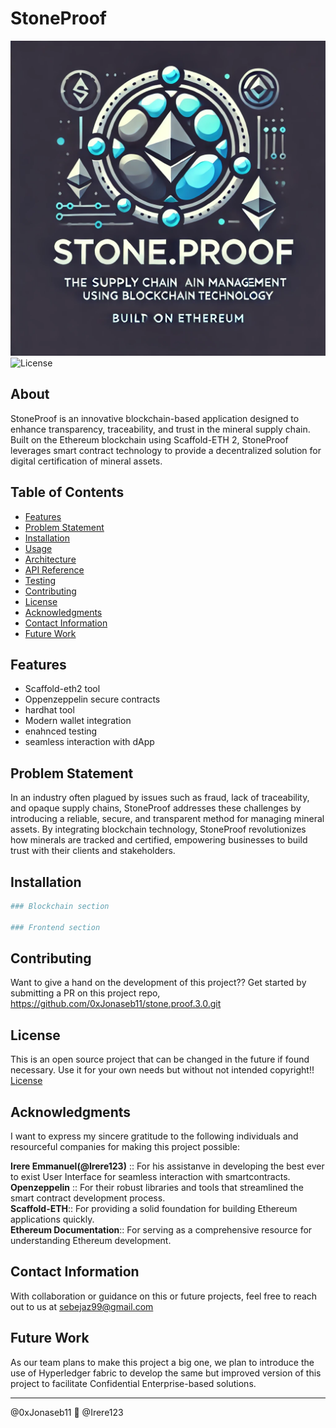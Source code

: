 # StoneProof
![](./assets/STONE.PROOF.webp)
![License](./LICENSE)

## About
<div>
StoneProof is an innovative blockchain-based application designed to enhance transparency, traceability, and trust in the mineral supply chain. Built on the Ethereum blockchain using Scaffold-ETH 2, StoneProof leverages smart contract technology to provide a decentralized solution for digital certification of mineral assets.

</div>

## Table of Contents
- [Features](#features)
- [Problem Statement](#problem-statement)
- [Installation](#installation)
- [Usage](#usage)
- [Architecture](#architecture)
- [API Reference](#api-reference)
- [Testing](#testing)
- [Contributing](#contributing)
- [License](#license)
- [Acknowledgments](#acknowledgments)
- [Contact Information](#contact-information)
- [Future Work](#future-work)

## Features
- Scaffold-eth2 tool
- Oppenzeppelin secure contracts
- hardhat tool
- Modern wallet integration
- enahnced testing
- seamless interaction with dApp

## Problem Statement
<div>
In an industry often plagued by issues such as fraud, lack of traceability, and opaque supply chains, StoneProof addresses these challenges by introducing a reliable, secure, and transparent method for managing mineral assets. By integrating blockchain technology, StoneProof revolutionizes how minerals are tracked and certified, empowering businesses to build trust with their clients and stakeholders.
</div>


## Installation
```sh
### Blockchain section

### Frontend section


```

<!-- ## Usage
[Instructions for usage]

## Architecture
[Overview of the architecture]

## API Reference
[Details on API endpoints]

## Testing
[Instructions for testing] -->

## Contributing
Want to give a hand on the development of this project??
Get started by submitting a PR on this project repo, <https://github.com/0xJonaseb11/stone.proof.3.0.git>

## License
This is an open source project that can be changed in the future if found necessary. Use it for your own needs but without not intended copyright!!
[License](./LICENSE)

## Acknowledgments
I want to express my sincere gratitude to the following individuals and resourceful companies for making this project possible:


**Irere Emmanuel(@Irere123)** :: For his assistanve in developing the best ever to exist User Interface for seamless interaction with smartcontracts.
<br>
**Openzeppelin** :: For their robust libraries and tools that streamlined the smart contract development process.
<br>
**Scaffold-ETH**:: For providing a solid foundation for building Ethereum applications quickly.
<br>
**Ethereum Documentation**:: For serving as a comprehensive resource for understanding Ethereum development.



## Contact Information
With collaboration or guidance on this or future projects, feel free to reach out to us at <sebejaz99@gmail.com>

## Future Work
As our team plans to make this project a big one, we plan to introduce the use of Hyperledger fabric to develop the same but improved version of this project to facilitate Confidential Enterprise-based solutions.

-----------------------------------
@0xJonaseb11 🤝 @Irere123
